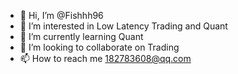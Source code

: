 - 👋 Hi, I’m @Fishhh96
- 👀 I’m interested in Low Latency Trading and Quant
- 🌱 I’m currently learning Quant
- 💞️ I’m looking to collaborate on Trading
- 📫 How to reach me 182783608@qq.com

<!---
Fishhh96/Fishhh96 is a ✨ special ✨ repository because its `README.md` (this file) appears on your GitHub profile.
You can click the Preview link to take a look at your changes.
--->

